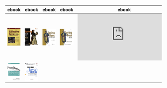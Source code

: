 
|ebook|ebook|ebook|ebook|ebook|
|---|---|---|---|---|
|![](https://github.com/qijintech/qijin-tech-library/blob/master/images/Effective%20Java%E4%B8%AD%E6%96%87%E7%89%88%EF%BC%88%E7%AC%AC2%E7%89%88%EF%BC%89%20(2).jpg)|![](https://github.com/qijintech/qijin-tech-library/blob/master/images/SPRING%20%E5%AE%9E%E6%88%98%EF%BC%88%E7%AC%AC3%E7%89%88%EF%BC%89.jpg)|![](https://github.com/qijintech/qijin-tech-library/blob/master/images/Spring%20Boot%20in%20Action.jpg)|![](https://github.com/qijintech/qijin-tech-library/blob/master/images/Spring%20Boot%E5%AE%9E%E6%88%98.jpg)|![](https://github.com/qijintech/qijin-tech-library/blob/master/images/Spring%20in%20Action%2C%204th%20Edition.pdf)|
|![](https://github.com/qijintech/qijin-tech-library/blob/master/images/kubernetes-up-running.jpg)|![](https://github.com/qijintech/qijin-tech-library/blob/master/images/%E6%B7%B1%E5%85%A5%E7%90%86%E8%A7%A3Java%E8%99%9A%E6%8B%9F%E6%9C%BA%EF%BC%9AJVM%E9%AB%98%E7%BA%A7%E7%89%B9%E6%80%A7%E4%B8%8E%E6%9C%80%E4%BD%B3%E5%AE%9E%E8%B7%B5%EF%BC%88%E6%9C%80%E6%96%B0%E7%AC%AC%E4%BA%8C%E7%89%88%EF%BC%89.jpg)|
